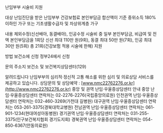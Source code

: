난임부부 시술비 지원

대상
 난임진단을 받은 난임부부
 건강보험료 본인부담금 합산액이 기준 중위소득 180% 이하인 가구 또는 기초생활수급자 및 차상위계층 가구

내용
 체외수정(신선배아, 동결배아), 인공수정 시술비 중 일부 본인부담금, 비급여 및 전액 본인부담금을 1회당 신선 최대 110만 원(9회), 동결 최대 50만 원(7회), 인공 최대 30만 원(5회) 총 21회(건강보험 적용 시술에 한해) 지원

방법
 보건소에 신청
 정부24에서 신청

문의
 주소지 보건소 및 보건복지상담센터(129)

알려드립니다
 난임부부의 심리적·정신적 고통 해소를 위한 심리 및 의료상담 서비스를 제공하고 있습니다.
   상담문의 및 상담예약 : [www.nmc22762276.or.kr](http://www.nmc22762276.or.kr)
 중앙 및 권역 난임·우울증상담센터 안내
   중앙 난임·우울증상담센터 연락처는 02-2276-2276(국립중앙의료원)
   인천권역 난임·우울증상담센터 연락처는 032-460-3269(가천대 길병원)
   대구권역 난임·우울증상담센터 연락처는 053-261-3375(경북대학교병원)
   전남권역 난임·우울증상담센터 연락처는 061-901-1234(현대여성아동병원)
   경기권역 난임·우울증상담센터 연락처는 031-255-3375(인구보건복지협회 경기도지회)
   경북권역 난임·우울증상담센터 연락처는 054-850-6367(안동의료원)
